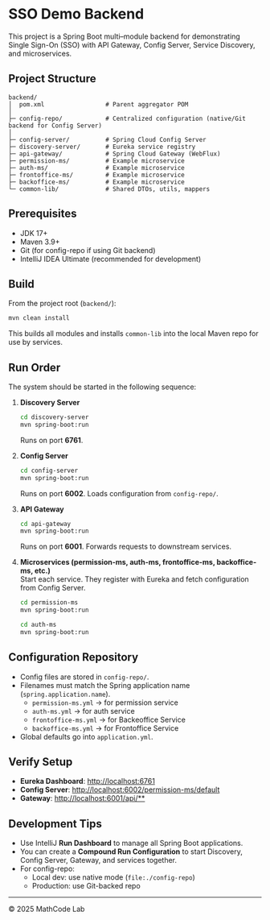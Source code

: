 # SSO Demo Backend

This project is a Spring Boot multi–module backend for demonstrating Single Sign-On (SSO) with
API Gateway, Config Server, Service Discovery, and microservices.

## Project Structure

```
backend/
│  pom.xml                 # Parent aggregator POM
│
├─ config-repo/            # Centralized configuration (native/Git backend for Config Server)
│
├─ config-server/          # Spring Cloud Config Server
├─ discovery-server/       # Eureka service registry
├─ api-gateway/            # Spring Cloud Gateway (WebFlux)
├─ permission-ms/          # Example microservice
├─ auth-ms/                # Example microservice
├─ frontoffice-ms/         # Example microservice
├─ backoffice-ms/          # Example microservice
└─ common-lib/             # Shared DTOs, utils, mappers
```

## Prerequisites

- JDK 17+
- Maven 3.9+
- Git (for config-repo if using Git backend)
- IntelliJ IDEA Ultimate (recommended for development)

## Build

From the project root (`backend/`):

```bash
mvn clean install
```

This builds all modules and installs `common-lib` into the local Maven repo for use by services.

## Run Order

The system should be started in the following sequence:

1. **Discovery Server**  
   ```bash
   cd discovery-server
   mvn spring-boot:run
   ```  
   Runs on port **6761**.

2. **Config Server**  
   ```bash
   cd config-server
   mvn spring-boot:run
   ```  
   Runs on port **6002**. Loads configuration from `config-repo/`.

3. **API Gateway**  
   ```bash
   cd api-gateway
   mvn spring-boot:run
   ```  
   Runs on port **6001**. Forwards requests to downstream services.

4. **Microservices (permission-ms, auth-ms, frontoffice-ms, backoffice-ms, etc.)**  
   Start each service. They register with Eureka and fetch configuration from Config Server.  
   ```bash
   cd permission-ms
   mvn spring-boot:run
   ```

   ```bash
   cd auth-ms
   mvn spring-boot:run
   ```

## Configuration Repository

- Config files are stored in `config-repo/`.  
- Filenames must match the Spring application name (`spring.application.name`).  
  - `permission-ms.yml` → for permission service
  - `auth-ms.yml` → for auth service
  - `frontoffice-ms.yml` → for Backeoffice Service  
  - `backoffice-ms.yml` → for Frontoffice Service
- Global defaults go into `application.yml`.

## Verify Setup

- **Eureka Dashboard**: [http://localhost:6761](http://localhost:8761)  
- **Config Server**: [http://localhost:6002/permission-ms/default](http://localhost:6002/user-service/default)  
- **Gateway**: [http://localhost:6001/api/**](http://localhost:8080/api/**)

## Development Tips

- Use IntelliJ **Run Dashboard** to manage all Spring Boot applications.  
- You can create a **Compound Run Configuration** to start Discovery, Config Server, Gateway, and services together.  
- For config-repo:  
  - Local dev: use native mode (`file:./config-repo`)  
  - Production: use Git-backed repo

---

© 2025 MathCode Lab
